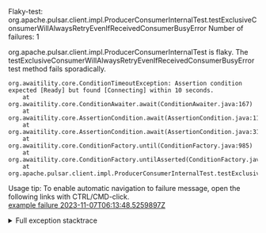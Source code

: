         
Flaky-test: org.apache.pulsar.client.impl.ProducerConsumerInternalTest.testExclusiveConsumerWillAlwaysRetryEvenIfReceivedConsumerBusyError
Number of failures: 1

org.apache.pulsar.client.impl.ProducerConsumerInternalTest is flaky. The testExclusiveConsumerWillAlwaysRetryEvenIfReceivedConsumerBusyError test method fails sporadically.

```
org.awaitility.core.ConditionTimeoutException: Assertion condition expected [Ready] but found [Connecting] within 10 seconds.
	at org.awaitility.core.ConditionAwaiter.await(ConditionAwaiter.java:167)
	at org.awaitility.core.AssertionCondition.await(AssertionCondition.java:119)
	at org.awaitility.core.AssertionCondition.await(AssertionCondition.java:31)
	at org.awaitility.core.ConditionFactory.until(ConditionFactory.java:985)
	at org.awaitility.core.ConditionFactory.untilAsserted(ConditionFactory.java:769)
	at org.apache.pulsar.client.impl.ProducerConsumerInternalTest.testExclusiveConsumerWillAlwaysRetryEvenIfReceivedConsumerBusyError(ProducerConsumerInternalTest.java:139)
```

Usage tip: To enable automatic navigation to failure message, open the following links with CTRL/CMD-click.  
[example failure 2023-11-07T06:13:48.5259897Z](https://github.com/apache/pulsar/actions/runs/6780607969/job/18429748849#step:10:1412)  


<details>
<summary>Full exception stacktrace</summary>
<code><pre>
org.awaitility.core.ConditionTimeoutException: Assertion condition expected [Ready] but found [Connecting] within 10 seconds.
	at org.awaitility.core.ConditionAwaiter.await(ConditionAwaiter.java:167)
	at org.awaitility.core.AssertionCondition.await(AssertionCondition.java:119)
	at org.awaitility.core.AssertionCondition.await(AssertionCondition.java:31)
	at org.awaitility.core.ConditionFactory.until(ConditionFactory.java:985)
	at org.awaitility.core.ConditionFactory.untilAsserted(ConditionFactory.java:769)
	at org.apache.pulsar.client.impl.ProducerConsumerInternalTest.testExclusiveConsumerWillAlwaysRetryEvenIfReceivedConsumerBusyError(ProducerConsumerInternalTest.java:139)
	at java.base/jdk.internal.reflect.DirectMethodHandleAccessor.invoke(DirectMethodHandleAccessor.java:103)
	at java.base/java.lang.reflect.Method.invoke(Method.java:580)
	at org.testng.internal.invokers.MethodInvocationHelper.invokeMethod(MethodInvocationHelper.java:139)
	at org.testng.internal.invokers.InvokeMethodRunnable.runOne(InvokeMethodRunnable.java:47)
	at org.testng.internal.invokers.InvokeMethodRunnable.call(InvokeMethodRunnable.java:76)
	at org.testng.internal.invokers.InvokeMethodRunnable.call(InvokeMethodRunnable.java:11)
	at java.base/java.util.concurrent.FutureTask.run(FutureTask.java:317)
	at java.base/java.util.concurrent.ThreadPoolExecutor.runWorker(ThreadPoolExecutor.java:1144)
	at java.base/java.util.concurrent.ThreadPoolExecutor$Worker.run(ThreadPoolExecutor.java:642)
	at java.base/java.lang.Thread.run(Thread.java:1583)
Caused by: java.lang.AssertionError: expected [Ready] but found [Connecting]
	at org.testng.Assert.fail(Assert.java:110)
	at org.testng.Assert.failNotEquals(Assert.java:1577)
	at org.testng.Assert.assertEqualsImpl(Assert.java:149)
	at org.testng.Assert.assertEquals(Assert.java:131)
	at org.testng.Assert.assertEquals(Assert.java:643)
	at org.apache.pulsar.client.impl.ProducerConsumerInternalTest.lambda$testExclusiveConsumerWillAlwaysRetryEvenIfReceivedConsumerBusyError$4(ProducerConsumerInternalTest.java:140)
	at org.awaitility.core.AssertionCondition.lambda$new$0(AssertionCondition.java:53)
	at org.awaitility.core.ConditionAwaiter$ConditionPoller.call(ConditionAwaiter.java:248)
	at org.awaitility.core.ConditionAwaiter$ConditionPoller.call(ConditionAwaiter.java:235)
	... 4 more

</pre></code>
</details>

